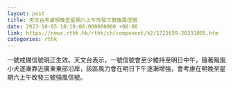 ```yaml
---
layout: post
title: 天文台考慮明晚至星期六上午改發三號強風信號
date: 2023-10-05 18:10:00.000000000 +08:00
link: https://news.rthk.hk/rthk/ch/component/k2/1721659-20231005.htm
categories: rthk
---
```


一號戒備信號現正生效。天文台表示，一號信號會至少維持至明日中午，隨著颳風小犬逐漸靠近廣東東部沿岸，該區風力會在明日下午逐漸增強，會考慮在明晚至星期六上午改發三號強風信號。
